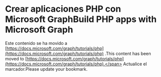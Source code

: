 # <a name="build-php-apps-with-microsoft-graph"></a><span data-ttu-id="5669e-101">Crear aplicaciones PHP con Microsoft Graph</span><span class="sxs-lookup"><span data-stu-id="5669e-101">Build PHP apps with Microsoft Graph</span></span>

<span data-ttu-id="5669e-102">Este contenido se ha movido a [https://docs.microsoft.com/graph/tutorials/php](https://docs.microsoft.com/graph/tutorials/php) .</span><span class="sxs-lookup"><span data-stu-id="5669e-102">This content has been moved to [https://docs.microsoft.com/graph/tutorials/php](https://docs.microsoft.com/graph/tutorials/php).</span></span> <span data-ttu-id="5669e-103">Actualice el marcador.</span><span class="sxs-lookup"><span data-stu-id="5669e-103">Please update your bookmark.</span></span>
